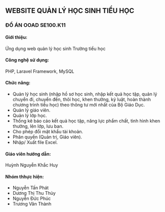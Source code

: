 ## WEBSITE QUẢN LÝ HỌC SINH TIỂU HỌC
### ĐỒ ÁN OOAD SE100.K11

#### Giới thiệu:
Ứng dụng web quản lý học sinh Trường tiểu học

#### Công nghệ sử dụng:
PHP, Laravel Framework, MySQL

#### Chức năng:
- Quản lý học sinh (nhập hồ sơ học sinh, nhập kết quả học tập, quản lý chuyển đi, chuyển đến, thôi học, khen thưởng, kỷ luật, hoàn thành chương trình tiểu học) theo thông tư mới nhất của Bộ Giáo Dục.
- Quản lý giáo viên. 
- Quản lý lớp học. 
- Thống kê báo cáo kết quả học tập, năng lực phẩm chất, tình hình khen thưởng, lên lớp, lưu ban.
- Cho phép đổi mật khẩu tài khoản.
- Phân quyền (Quản trị, Giáo viên).
- Nhập/ Xuất file Excel.

#### Giáo viên hướng dẫn: 
Huỳnh Nguyễn Khắc Huy

#### Nhóm thhực hiện:
- Nguyễn Tấn Phát
- Dương Thị Thu Thủy
- Nguyễn Đức Phúc
- Trương Văn Thành
